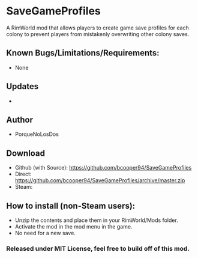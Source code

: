 # SaveGameProfiles
A RimWorld mod that allows players to create game save profiles for each colony to prevent players from mistakenly overwriting other colony saves.

## Known Bugs/Limitations/Requirements:
- None

## Updates
- 

## Author
- PorqueNoLosDos

## Download
- Github (with Source): https://github.com/bcooper94/SaveGameProfiles
- Direct: https://github.com/bcooper94/SaveGameProfiles/archive/master.zip
- Steam: 

## How to install (non-Steam users):
- Unzip the contents and place them in your RimWorld/Mods folder.
- Activate the mod in the mod menu in the game.
- No need for a new save.

### Released under MIT License, feel free to build off of this mod.
